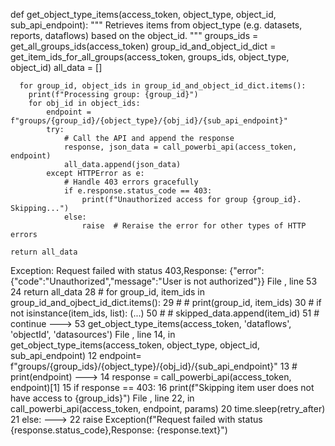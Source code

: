 def get_object_type_items(access_token, object_type, object_id, sub_api_endpoint):
    """
    Retrieves items from object_type (e.g. datasets, reports, dataflows) based on the object_id.
    """
    groups_ids = get_all_groups_ids(access_token)
    group_id_and_object_id_dict = get_item_ids_for_all_groups(access_token, groups_ids, object_type, object_id)
    all_data = []
    
      for group_id, object_ids in group_id_and_object_id_dict.items():
        print(f"Processing group: {group_id}")
        for obj_id in object_ids:
            endpoint = f"groups/{group_id}/{object_type}/{obj_id}/{sub_api_endpoint}"
            try:
                # Call the API and append the response
                response, json_data = call_powerbi_api(access_token, endpoint)
                all_data.append(json_data)
            except HTTPError as e:
                # Handle 403 errors gracefully
                if e.response.status_code == 403:
                    print(f"Unauthorized access for group {group_id}. Skipping...")
                else:
                    raise  # Reraise the error for other types of HTTP errors

    return all_data



Exception: Request failed with status 403,Response: {"error":{"code":"Unauthorized","message":"User is not authorized"}}
File <command-3783901938368400>, line 53
     24     return all_data
     28     # for group_id, item_ids in group_id_and_ojbect_id_dict.items():
     29     #     # print(group_id, item_ids)
     30     #     if not isinstance(item_ids, list):
   (...)
     50     #             # skipped_data.append(item_id)
     51     #             continue
---> 53 get_object_type_items(access_token, 'dataflows', 'objectId', 'datasources')
File <command-3783901938368400>, line 14, in get_object_type_items(access_token, object_type, object_id, sub_api_endpoint)
     12 endpoint= f"groups/{group_ids}/{object_type}/{obj_id}/{sub_api_endpoint}"
     13     # print(endpoint)
---> 14 response = call_powerbi_api(access_token, endpoint)[1]
     15 if response == 403:
     16         print(f"Skipping item user does not have access to {group_ids}")
File <command-3783901938368397>, line 22, in call_powerbi_api(access_token, endpoint, params)
     20     time.sleep(retry_after)
     21 else:
---> 22     raise Exception(f"Request failed with status {response.status_code},Response: {response.text}")
